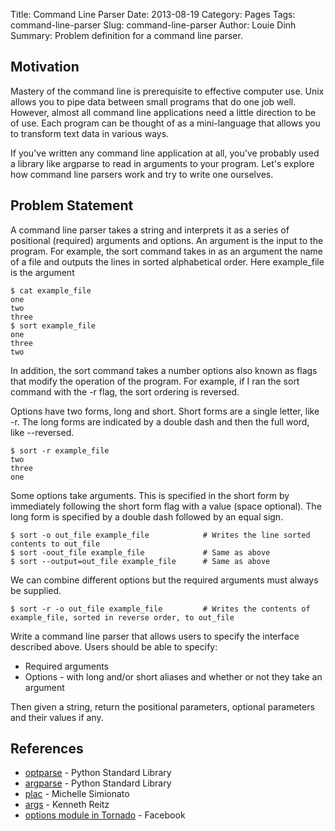 Title: Command Line Parser
Date: 2013-08-19
Category: Pages
Tags: command-line-parser
Slug: command-line-parser
Author: Louie Dinh
Summary: Problem definition for a command line parser.

Motivation
----------

Mastery of the command line is prerequisite to effective computer use. Unix allows you to pipe data between
small programs that do one job well. However, almost all command line applications need a little direction
to be of use. Each program can be thought of as a mini-language that allows you to transform text data
in various ways.

If you've written any command line application at all, you've probably used a library like argparse to
read in arguments to your program. Let's explore how command line parsers work and try to write one ourselves.

Problem Statement
-----------------

A command line parser takes a string and interprets it as a series of positional (required) arguments and options. An argument is
the input to the program. For example, the sort command takes in as an argument the name of a file and 
outputs the lines in sorted alphabetical order. Here example_file is the argument

    $ cat example_file
    one
    two
    three
    $ sort example_file
    one
    three
    two

In addition, the sort command takes a number options also known as flags that modify the operation
of the program. For example, if I ran the sort command with the -r flag, the sort ordering is reversed.

Options have two forms, long and short. Short forms are a single letter, like -r. The long forms
are indicated by a double dash and then the full word, like --reversed.

    $ sort -r example_file
    two
    three
    one

Some options take arguments. This is specified in the short form by immediately following
the short form flag with a value (space optional). The long form is specified by a double dash
followed by an equal sign.

    $ sort -o out_file example_file            # Writes the line sorted contents to out_file
    $ sort -oout_file example_file             # Same as above
    $ sort --output=out_file example_file      # Same as above

We can combine different options but the required arguments must always be supplied.

    $ sort -r -o out_file example_file         # Writes the contents of example_file, sorted in reverse order, to out_file

Write a command line parser that allows users to specify the interface described above. 
Users should be able to specify:

* Required arguments
* Options - with long and/or short aliases and whether or not they take an argument

Then given a string, return the positional parameters, optional parameters and their values if any.

References
-------------------------

* [optparse](http://docs.python.org/2/library/optparse.html) - Python Standard Library
* [argparse](http://docs.python.org/2.7/library/argparse.html) - Python Standard Library
* [plac](http://plac.googlecode.com/hg/doc/plac.html) - Michelle Simionato
* [args](https://github.com/kennethreitz/args) - Kenneth Reitz
* [options module in Tornado](http://www.tornadoweb.org/en/stable/) - Facebook

